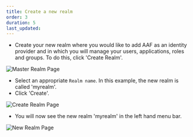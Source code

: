 ```yaml
---
title: Create a new realm
order: 3
duration: 5
last_updated:
---
```


* Create your new realm where you would like to add AAF as an identity provider and in which you will manage your users, applications, roles and groups. To do this, click 'Create Realm'.

![Master Realm Page](/assets/images/connect-with-keycloak/keycloak-create-realm.png)

* Select an appropriate `Realm name`. In this example, the new realm is called 'myrealm'.
* Click 'Create'.

![Create Realm Page](/assets/images/connect-with-keycloak/keycloak-create-realm-2.png)

* You will now see the new realm 'myrealm' in the left hand menu bar.

![New Realm Page](/assets/images/connect-with-keycloak/keycloak-created-realm.png)